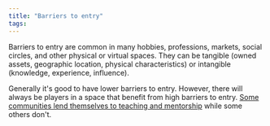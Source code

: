 ```yaml
---
title: "Barriers to entry"
tags:
---
```


Barriers to entry are common in many hobbies, professions, markets, social circles, and other physical or virtual spaces. They can be tangible (owned assets, geographic location, physical characteristics) or intangible (knowledge, experience, influence). 

Generally it's good to have lower barriers to entry. However, there will always be players in a space that benefit from high barriers to entry. [Some communities lend themselves to teaching and mentorship](notes/some-communities-lend-themselves-to-teaching-and-mentorship) while some others don't.